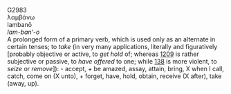<body>
  <p>G2983<br>  λαμβάνω  <br> lambanō  <br><i>lam-ban‘-o </i><br>A prolonged form of a primary verb, which is used only as an alternate in certain tenses; to <i>take</i> (in very many applications, literally and figuratively [probably objective or active, to <i>get</i> <i>hold</i> of; whereas <a href="g1209.htm">1209</a> is rather subjective or passive, to <i>have</i> <i>offered</i> to one; while <a href="g0138.htm">138</a> is more violent, to <i>seize</i> or <i>remove</i>]): - accept, + be amazed, assay, attain, bring, X when I call, catch, come on (X unto), + forget, have, hold, obtain, receive (X after), take (away, up).<br></p>
 </body>